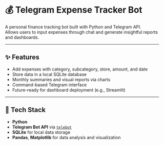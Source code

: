 # 💰 Telegram Expense Tracker Bot

A personal finance tracking bot built with Python and Telegram API.  
Allows users to input expenses through chat and generate insightful reports and dashboards.

---

## ✨ Features

- Add expenses with category, subcategory, store, amount, and date
- Store data in a local SQLite database
- Monthly summaries and visual reports via charts
- Command-based Telegram interface
- Future-ready for dashboard deployment (e.g., Streamlit)

---

## 🔧 Tech Stack

- **Python**
- **Telegram Bot API** via [`telebot`](https://pytba.readthedocs.io/en/latest/)
- **SQLite** for local data storage
- **Pandas**, **Matplotlib** for data analysis and visualization

